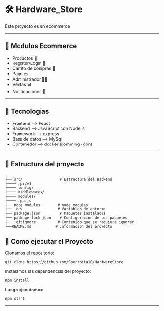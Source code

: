 # 🛠️ Hardware_Store

Este proyecto es un ecommerce

---

## 🧩 Modulos Ecommerce

- Productos 🔨
- Register/Login 📩
- Carrito de compras 🛒
- Pago 💵
- Administrador 👨‍💼
- Ventas 📊
- Notificaciones 🔔

---

## 🔧 Tecnologias

- Frontend --> React
- Backend --> JavaScript con Node.js
- Framework --> express
- Base de datos --> MySql
- Contenedor --> docker (comming soon)

---

## 📂 Estructura del proyecto

```text
.
├── src/                 # Estructura del Backend
├──── api/v1
├──── config/
├──── middlewares/
├──── modules/
├──── app.js     
├── node_modules        # node modules
├── .env                # Variables de entorno
├── package.json         # Paquetes instalados
├── package-lock.json    # Configuracion de los paquetes
├── .gitignore          # Contenido que se requiere ignorar
└──README.md           # Informacion del proyecto
```


## 🚀 Como ejecutar el Proyecto

Clonamos el repositorio:

```bash
git clone https://github.com/Sperrotta10/HardwareStore
```

Instalamos las dependencias del proyecto:

```bash
npm install
```

Luego ejecutamos:
```bash
npm start
```

---


